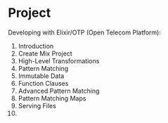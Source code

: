 # Project

Developing with Elixir/OTP (Open Telecom Platform):

1. Introduction
2. Create Mix Project
3. High-Level Transformations
4. Pattern Matching
5. Immutable Data
6. Function Clauses
7. Advanced Pattern Matching
8. Pattern Matching Maps
9. Serving Files
10.  
